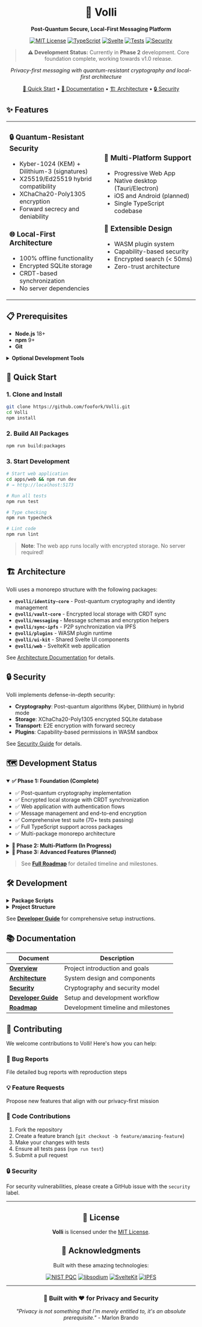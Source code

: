 <div align="center">

# 🔐 Volli

**Post-Quantum Secure, Local-First Messaging Platform**

[![MIT License](https://img.shields.io/badge/License-MIT-blue.svg)](LICENSE)
[![TypeScript](https://img.shields.io/badge/TypeScript-007ACC?logo=typescript&logoColor=white)](https://www.typescriptlang.org/)
[![Svelte](https://img.shields.io/badge/Svelte-FF3E00?logo=svelte&logoColor=white)](https://svelte.dev/)
[![Tests](https://img.shields.io/badge/Tests-70%2B%20Passing-brightgreen)]()
[![Security](https://img.shields.io/badge/Security-Post--Quantum-green)](docs/SECURITY.md)

> **⚠️ Development Status:** Currently in **Phase 2** development. Core foundation complete, working towards v1.0 release.

*Privacy-first messaging with quantum-resistant cryptography and local-first architecture*

[🚀 Quick Start](#-quick-start) • [📖 Documentation](#-documentation) • [🏗️ Architecture](#️-architecture) • [🔒 Security](#-security)

</div>

## ✨ Features

<table>
<tr>
<td width="50%">

### 🔒 **Quantum-Resistant Security**
- Kyber-1024 (KEM) + Dilithium-3 (signatures)
- X25519/Ed25519 hybrid compatibility
- XChaCha20-Poly1305 encryption
- Forward secrecy and deniability

### 🌐 **Local-First Architecture** 
- 100% offline functionality
- Encrypted SQLite storage
- CRDT-based synchronization
- No server dependencies

</td>
<td width="50%">

### 📱 **Multi-Platform Support**
- Progressive Web App
- Native desktop (Tauri/Electron)
- iOS and Android (planned)
- Single TypeScript codebase

### 🔌 **Extensible Design**
- WASM plugin system
- Capability-based security
- Encrypted search (< 50ms)
- Zero-trust architecture

</td>
</tr>
</table>

## 📋 Prerequisites

- **Node.js** 18+ 
- **npm** 9+
- **Git**

<details>
<summary><strong>Optional Development Tools</strong></summary>

- **Rust** - For Tauri desktop development
- **Xcode** - For iOS development  
- **Android Studio** - For Android development

</details>

## 🚀 Quick Start

### 1. Clone and Install
```bash
git clone https://github.com/foofork/Volli.git
cd Volli
npm install
```

### 2. Build All Packages
```bash
npm run build:packages
```

### 3. Start Development

```bash
# Start web application
cd apps/web && npm run dev
# → http://localhost:5173

# Run all tests
npm run test

# Type checking
npm run typecheck

# Lint code
npm run lint
```

> **Note**: The web app runs locally with encrypted storage. No server required!

## 🏗️ Architecture

Volli uses a monorepo structure with the following packages:

- **`@volli/identity-core`** - Post-quantum cryptography and identity management
- **`@volli/vault-core`** - Encrypted local storage with CRDT sync
- **`@volli/messaging`** - Message schemas and encryption helpers  
- **`@volli/sync-ipfs`** - P2P synchronization via IPFS
- **`@volli/plugins`** - WASM plugin runtime
- **`@volli/ui-kit`** - Shared Svelte UI components
- **`@volli/web`** - SvelteKit web application

See [Architecture Documentation](docs/ARCHITECTURE.md) for details.

## 🔒 Security

Volli implements defense-in-depth security:

- **Cryptography**: Post-quantum algorithms (Kyber, Dilithium) in hybrid mode
- **Storage**: XChaCha20-Poly1305 encrypted SQLite database
- **Transport**: E2E encryption with forward secrecy
- **Plugins**: Capability-based permissions in WASM sandbox

See [Security Guide](docs/SECURITY.md) for details.

## 🗺️ Development Status

<details open>
<summary><strong>✅ Phase 1: Foundation (Complete)</strong></summary>

- ✅ Post-quantum cryptography implementation
- ✅ Encrypted local storage with CRDT synchronization  
- ✅ Web application with authentication flows
- ✅ Message management and end-to-end encryption
- ✅ Comprehensive test suite (70+ tests passing)
- ✅ Full TypeScript support across packages
- ✅ Multi-package monorepo architecture

</details>

<details>
<summary><strong>🚧 Phase 2: Multi-Platform (In Progress)</strong></summary>

- 🔄 Desktop application (Tauri/Electron)
- 📅 Mobile applications (React Native)
- 📅 P2P synchronization via IPFS
- 📅 Multi-device identity management

</details>

<details>
<summary><strong>📅 Phase 3: Advanced Features (Planned)</strong></summary>

- 📅 WASM plugin system
- 📅 Group messaging and channels
- 📅 Voice and video calling
- 📅 File sharing and collaboration

</details>

> See [**Full Roadmap**](docs/ROADMAP.md) for detailed timeline and milestones.

## 🛠️ Development

<details>
<summary><strong>Package Scripts</strong></summary>

```bash
# Package management
npm install              # Install all dependencies
npm run build:packages   # Build all packages
npm run clean            # Clean build artifacts

# Quality assurance  
npm run test             # Run all tests
npm run typecheck        # TypeScript validation
npm run lint             # Code linting

# Development
npm run dev              # Start development servers
```

</details>

<details>
<summary><strong>Project Structure</strong></summary>

```
volli/
├── packages/           # Core packages
│   ├── identity-core/  # Cryptography & identity
│   ├── vault-core/     # Encrypted storage  
│   ├── messaging/      # Message handling
│   ├── sync-ipfs/      # P2P synchronization
│   ├── plugins/        # Plugin system
│   └── ui-kit/         # Shared components
├── apps/              # Applications
│   ├── web/           # SvelteKit web app
│   ├── desktop/       # Desktop app
│   └── mobile/        # Mobile app
└── docs/              # Documentation
```

</details>

See [**Developer Guide**](docs/DEVELOPER.md) for comprehensive setup instructions.

## 📚 Documentation

| Document | Description |
|----------|-------------|
| [**Overview**](docs/OVERVIEW.md) | Project introduction and goals |
| [**Architecture**](docs/ARCHITECTURE.md) | System design and components |
| [**Security**](docs/SECURITY.md) | Cryptography and security model |
| [**Developer Guide**](docs/DEVELOPER.md) | Setup and development workflow |
| [**Roadmap**](docs/ROADMAP.md) | Development timeline and milestones |

## 🤝 Contributing

We welcome contributions to Volli! Here's how you can help:

### 🐛 **Bug Reports**
File detailed bug reports with reproduction steps

### 💡 **Feature Requests** 
Propose new features that align with our privacy-first mission

### 🔧 **Code Contributions**
1. Fork the repository
2. Create a feature branch (`git checkout -b feature/amazing-feature`)
3. Make your changes with tests
4. Ensure all tests pass (`npm run test`)
5. Submit a pull request

### 🔒 **Security**
For security vulnerabilities, please create a GitHub issue with the `security` label.

---

<div align="center">

## 📄 License

**Volli** is licensed under the [MIT License](LICENSE).

## 🙏 Acknowledgments

Built with these amazing technologies:

[![NIST PQC](https://img.shields.io/badge/NIST-Post--Quantum%20Cryptography-blue)](https://csrc.nist.gov/projects/post-quantum-cryptography)
[![libsodium](https://img.shields.io/badge/libsodium-Cryptography-orange)](https://libsodium.org/)
[![SvelteKit](https://img.shields.io/badge/SvelteKit-Web%20Framework-FF3E00)](https://kit.svelte.dev/)
[![IPFS](https://img.shields.io/badge/IPFS-Distributed%20Storage-65C2CB)](https://ipfs.io/)

---

### 🔐 Built with ❤️ for Privacy and Security

*"Privacy is not something that I'm merely entitled to, it's an absolute prerequisite."* - Marlon Brando

</div>